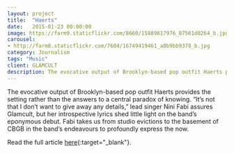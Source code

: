 ```yaml
---
layout: project
title:  "Haerts"
date:   2015-01-23 00:00:00
image: https://farm9.staticflickr.com/8660/15889617976_07561d0264_b.jpg
carousel:
- http://farm8.staticflickr.com/7604/16749419461_a8b9bb9378_b.jpg
category: Journalism
tags: "Music"
client: GLAMCULT
description: The evocative output of Brooklyn-based pop outfit Haerts provides the setting rather than the answers to a central paradox of knowing. “It’s not that I don’t want to give away any details,” lead singer...
---
```

The evocative output of Brooklyn-based pop outfit Haerts provides the setting rather than the answers to a central paradox of knowing. “It’s not that I don’t want to give away any details,” lead singer Nini Fabi assures Glamcult, but her introspective lyrics shed little light on the band’s eponymous debut. Fabi takes us from studio evictions to the basement of CBGB in the band’s endeavours to profoundly express the now.

Read the full article [here](http://issuu.com/glamcult/docs/gc_editie_109_2015_40p_lowres_page_5a7811dc271891/23?e=2655996/11088439){:target="_blank"}.
